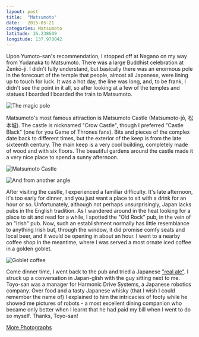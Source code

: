 ```yaml
---
layout: post
title:  "Matsumoto"
date:   2015-05-21
categories: Matsumoto
latitude: 36.238609
longitude: 137.970042
---
```


Upon Yumoto-san's recommendation, I stopped off at Nagano on my way from Yudanaka to Matsumoto. There was a large Buddhist celebration at Zenkō-ji. I didn't fully understand, but basically there was an enormous pole in the forecourt of the temple that people, almost all Japanese, were lining up to touch for luck. It was a hot day, the line was long, and, to be frank, I didn't see the point in it all, so after looking at a few of the temples and statues I boarded I boarded the train to Matsumoto.

![The magic pole](https://lh3.googleusercontent.com/jcvVkUdmvM-b8dfoL-NL4tOzYPuPupFEXDGxMysy9xE=w500-h334-no)

Matsumoto's most famous attraction is Matsumoto Castle (Matsumoto-jō, 松本城). The castle is nicknamed "Crow Castle", though I preferred "Castle Black" (one for you Game of Thrones fans). Bits and pieces of the complex date back to different times, but the exterior of the keep is from the late sixteenth century. The main keep is a very cool building, completely made of wood and with six floors. The beautiful gardens around the castle made it a very nice place to spend a sunny afternoon.

![Matsumoto Castle](https://lh3.googleusercontent.com/5WtZ3rT9AiuFrYWmqylmFlviZlL8fhaDvXCbZm1I09E=w1201-h800-no)

![And from another angle](https://lh3.googleusercontent.com/2_pc6yN7OK0Hge2I9HjzWdifFd9KHObqLw3DGASKQIk=w1201-h800-no)

After visiting the castle, I experienced a familiar difficulty. It's late afternoon, it's too early for dinner, and you just want a place to sit with a drink for an hour or so. Unfortunately, although not perhaps unsurprisingly, Japan lacks pubs in the English tradition. As I wandered around in the heat looking for a place to sit and read for a while, I spotted the "Old Rock" pub, in the vein of an "Irish" pub. Now, such an establishment normally has little resemblance to anything Irish but, through the window, it did promise comfy seats and local beer, and it would be opening in about an hour. I went to a nearby coffee shop in the meantime, where I was served a most ornate iced coffee in a golden goblet.

![Goblet coffee](https://lh3.googleusercontent.com/3YZ3SZO6lhBv5jgAbJ0aI_awLZmuMq0SW8IeE2CIr_k=w614-h345-no)

Come dinner time, I went back to the pub and tried a Japanese ["real ale"](http://en.wikipedia.org/wiki/Cask_ale). I struck up a conversation in Japan-glish with the guy sitting next to me. Toyo-san was a manager for Harmonic Drive Systems, a Japanese robotics company. Over food and a tasty Japanese whisky (that I wish I could remember the name of) I explained to him the intricacies of footy while he showed me pictures of robots - a most excellent dining companion who became only better when I learnt that he had paid my bill when I went to do so myself. Thanks, Toyo-san!

[More Photographs](https://goo.gl/photos/bXoTKrySzBoFU1G69)
